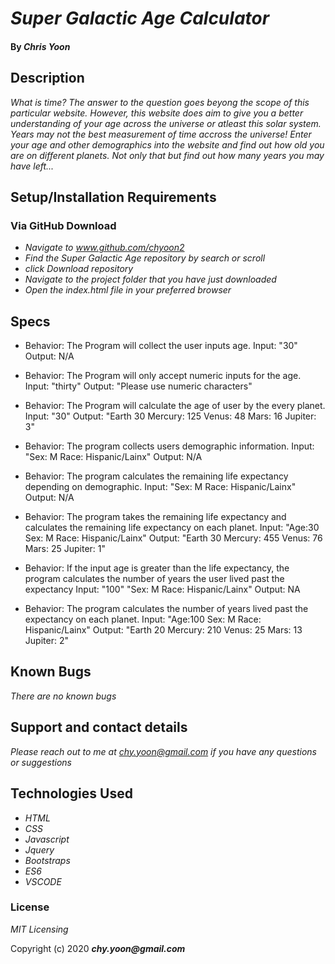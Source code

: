 # _Super Galactic Age Calculator_

#### By _**Chris Yoon**_

## Description
_What is time? The answer to the question goes beyong the scope of this particular website. However, this website does aim to give you a better understanding of your age across the universe or atleast this solar system. Years may not the best measurement of time accross the universe! Enter your age and other demographics into the website and find out how old you are on different planets. Not only that but find out how many years you may have left..._

## Setup/Installation Requirements 

### Via GitHub Download

* _Navigate to www.github.com/chyoon2_
* _Find the Super Galactic Age repository by search or scroll_
* _click Download repository_
* _Navigate to the project folder that you have just downloaded_
* _Open the index.html file in your preferred browser_


## Specs

* Behavior: The Program will collect the user inputs age.
Input: "30"
Output: N/A 

* Behavior: The Program will only accept numeric inputs for the age.
Input: "thirty"
Output: "Please use numeric characters"

* Behavior: The Program will calculate the age of user by the every planet.
Input: "30"
Output: "Earth 30 Mercury: 125 Venus: 48 Mars: 16 Jupiter: 3"

* Behavior: The program collects users demographic information. 
Input: "Sex: M Race: Hispanic/Lainx" 
Output: N/A

* Behavior: The program calculates the remaining life expectancy depending on demographic.
Input: "Sex: M Race: Hispanic/Lainx" 
Output: N/A

* Behavior: The program takes the remaining life expectancy and calculates the remaining life expectancy on each planet.
Input: "Age:30 Sex: M Race: Hispanic/Lainx" 
Output: "Earth 30 Mercury: 455 Venus: 76 Mars: 25 Jupiter: 1"

* Behavior: If the input age is greater than the life expectancy, the program calculates the number of years the user lived past the expectancy 
Input: "100" "Sex: M Race: Hispanic/Lainx" 
Output: NA

* Behavior: The program calculates the number of years lived past the expectancy on each planet.
Input: "Age:100 Sex: M Race: Hispanic/Lainx" 
Output: "Earth 20 Mercury: 210 Venus: 25 Mars: 13 Jupiter: 2"


## Known Bugs

_There are no known bugs_

## Support and contact details

_Please reach out to me at chy.yoon@gmail.com if you have any questions or suggestions_

## Technologies Used

* _HTML_
* _CSS_
* _Javascript_
* _Jquery_
* _Bootstraps_
* _ES6_
* _VSCODE_

### License

*MIT Licensing*

Copyright (c) 2020 **_chy.yoon@gmail.com_**
